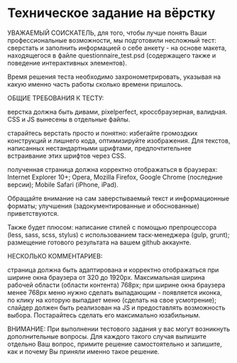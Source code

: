 # Техническое задание на вёрстку
УВАЖАЕМЫЙ СОИСКАТЕЛЬ, для того, чтобы лучше понять Ваши профессиональные
возможности, мы подготовили несложный тест: сверстать и заполнить информацией
о себе анкету - на основе макета, находящегося в файле questionnaire_test.psd
(содержащего также и поведение интерактивных элементов).

Время решения теста необходимо захронометрировать, указывая на какую именно
часть работы сколько времени пришлось.


ОБЩИЕ ТРЕБОВАНИЯ К ТЕСТУ:

верстка должна быть дивами, pixelperfect, кроссбраузерная, валидная. CSS и JS
вынесены в отдельные файлы.

старайтесь верстать просто и понятно: избегайте громоздких конструкций и лишнего
кода, оптимизируйте изображения. Для текстов, написанных нестандартными
шрифтами, предпочтительнее встраивание этих шрифтов через CSS.

полученная страница должна корректно отображаться в браузерах:
Internet Explorer 10+;
Opera, Mozilla Firefox, Google Chrome (последние версии);
Mobile Safari (iPhone, iPad).

Обращайте внимание на сам заверстываемый текст и информационные форматы;
улучшения (задокументированные и обоснованные) приветствуются.

Также будет плюсом:
написание стилей с помощью препроцессора (less, sass, scss, stylus) с
использованием таск-менеджера (gulp, grunt);
размещение готового результата на вашем github аккаунте.


НЕСКОЛЬКО КОММЕНТАРИЕВ:

страница должна быть адаптирована и корректно отображаться при ширине окна
браузера от 320 до 1920px. Максимальная ширина рабочей области
(области контента) 768px;
при ширине окна браузера менее 768px меню нужно сделать выпадающим - появляется
иконка, по клику на которую выпадает меню (сделать на свое усмотрение);
слайдер должен быть реализован на JS и предоставлять возможность выбора.
Постарайтесь сделать его максимально юзабильным.


ВНИМАНИЕ: При выполнении тестового задания у вас могут возникнуть дополнительные
вопросы. Для каждого такого случая выпишите отдельно Ваш вопрос, примите решение
самостоятельно и запишите, как и почему Вы приняли именно такое решение.